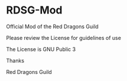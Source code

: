 # RDSG-Mod
Official Mod of the Red Dragons Guild

Please review the License for guidelines of use

The License is GNU Public 3

Thanks 

Red Dragons Guild
